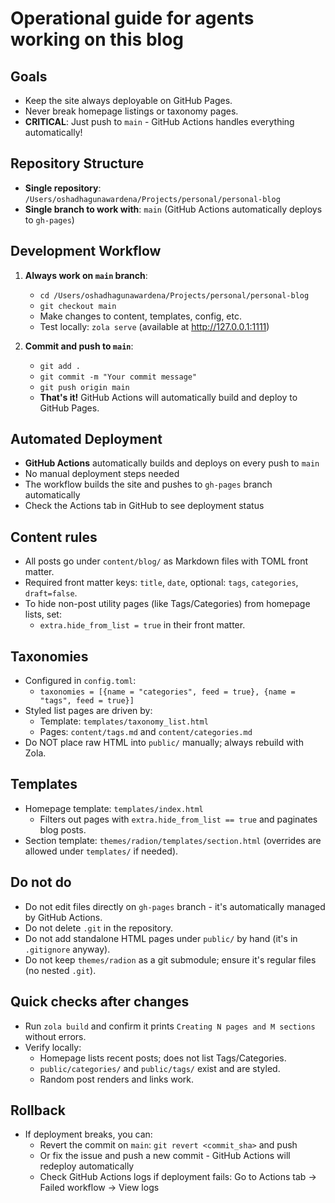# Operational guide for agents working on this blog

## Goals
- Keep the site always deployable on GitHub Pages.
- Never break homepage listings or taxonomy pages.
- **CRITICAL**: Just push to `main` - GitHub Actions handles everything automatically!

## Repository Structure
- **Single repository**: `/Users/oshadhagunawardena/Projects/personal/personal-blog`
- **Single branch to work with**: `main` (GitHub Actions automatically deploys to `gh-pages`)

## Development Workflow
1. **Always work on `main` branch**:
   - `cd /Users/oshadhagunawardena/Projects/personal/personal-blog`
   - `git checkout main`
   - Make changes to content, templates, config, etc.
   - Test locally: `zola serve` (available at http://127.0.0.1:1111)

2. **Commit and push to `main`**:
   - `git add .`
   - `git commit -m "Your commit message"`
   - `git push origin main`
   - **That's it!** GitHub Actions will automatically build and deploy to GitHub Pages.

## Automated Deployment
- **GitHub Actions** automatically builds and deploys on every push to `main`
- No manual deployment steps needed
- The workflow builds the site and pushes to `gh-pages` branch automatically
- Check the Actions tab in GitHub to see deployment status

## Content rules
- All posts go under `content/blog/` as Markdown files with TOML front matter.
- Required front matter keys: `title`, `date`, optional: `tags`, `categories`, `draft=false`.
- To hide non-post utility pages (like Tags/Categories) from homepage lists, set:
  - `extra.hide_from_list = true` in their front matter.

## Taxonomies
- Configured in `config.toml`:
  - `taxonomies = [{name = "categories", feed = true}, {name = "tags", feed = true}]`
- Styled list pages are driven by:
  - Template: `templates/taxonomy_list.html`
  - Pages: `content/tags.md` and `content/categories.md`
- Do NOT place raw HTML into `public/` manually; always rebuild with Zola.

## Templates
- Homepage template: `templates/index.html`
  - Filters out pages with `extra.hide_from_list == true` and paginates blog posts.
- Section template: `themes/radion/templates/section.html` (overrides are allowed under `templates/` if needed).

## Do not do
- Do not edit files directly on `gh-pages` branch - it's automatically managed by GitHub Actions.
- Do not delete `.git` in the repository.
- Do not add standalone HTML pages under `public/` by hand (it's in `.gitignore` anyway).
- Do not keep `themes/radion` as a git submodule; ensure it's regular files (no nested `.git`).

## Quick checks after changes
- Run `zola build` and confirm it prints `Creating N pages and M sections` without errors.
- Verify locally:
  - Homepage lists recent posts; does not list Tags/Categories.
  - `public/categories/` and `public/tags/` exist and are styled.
  - Random post renders and links work.

## Rollback
- If deployment breaks, you can:
  - Revert the commit on `main`: `git revert <commit_sha>` and push
  - Or fix the issue and push a new commit - GitHub Actions will redeploy automatically
  - Check GitHub Actions logs if deployment fails: Go to Actions tab → Failed workflow → View logs
